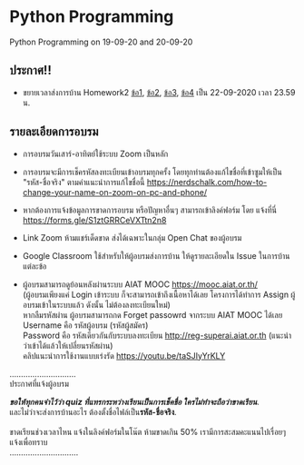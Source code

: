 # Python Programming
Python Programming on 19-09-20 and 20-09-20

ประกาศ!!
-----
- ขยายเวลาส่งการบ้าน Homework2 [ข้อ1](https://github.com/SuperAiEngineer/Python_Programming/issues/3), [ข้อ2](https://github.com/SuperAiEngineer/Python_Programming/issues/4), [ข้อ3](https://github.com/SuperAiEngineer/Python_Programming/issues/5), [ข้อ4](https://github.com/SuperAiEngineer/Python_Programming/issues/6) เป็น 22-09-2020 เวลา 23.59 น.

รายละเอียดการอบรม
-------------------------------------------

- การอบรมวันเสาร์-อาทิตย์ใช้ระบบ Zoom เป็นหลัก <br>
- การอบรมจะมีการเช็ครหัสลงทะเบียนเข้าอบรมทุกครั้ง โดยทุกท่านต้องแก้ไขชื่อที่เข้าซูมให้เป็น "รหัส-ชื่อจริง" 
ตามคำแนะนำการแก้ไขชื่อนี้ https://nerdschalk.com/how-to-change-your-name-on-zoom-on-pc-and-phone/ <br>
- หากต้องการแจ้งข้อมูลการขาดการอบรม หรือปัญหาอื่นๆ สามารถเข้าลิงค์ฟอร์ม โดย แจ้งที่นี่  https://forms.gle/S1ztGRRCeVXTtn2n8 <br>

- Link Zoom ห้ามแชร์เด็ดขาด ส่งได้เฉพาะในกลุ่ม Open Chat ของผู้อบรม <br>
- Google Classroom ใช้สำหรับให้ผู้อบรมส่งการบ้าน ให้ดูรายละเอียดใน Issue ในการบ้านแต่ละข้อ<br>

- ผู้อบรมสามารถดูย้อนหลังผ่านระบบ AIAT MOOC https://mooc.aiat.or.th/ <br>
(ผู้อบรมเพียงแค่ Login เข้าระบบ ก็จะสามารถเข้าถึงเนื้อหาได้เลย โครงการได้ทำการ Assign ผู้อบรมเข้าในระบบแล้ว ดังนั้น ไม่ต้องลงทะเบียนใหม่) <br>
หากลืมรหัสผ่าน ผู้อบรมสามารถกด Forget passowrd จากระบบ AIAT MOOC ได้เลย<br>
Username คือ รหัสผู้อบรม (รหัสผู้สมัคร)<br>
Password คือ รหัสเดียวกันกับระบบลงทะเบียน http://reg-superai.aiat.or.th (แนะนำว่าเข้าได้แล้วให้เปลี่ยนรหัสผ่าน)<br>
คลิปแนะนำการใช้งานแบบเร่งรัด https://youtu.be/taSJIyYrKLY <br>

………………………..<br>
ประกาศที่แจ้งผู้อบรม <br>

***ขอให้ทุกคนจำไว้ว่า quiz ที่แทรกระหว่างเรียนเป็นการเช็คชื่อ ใครไม่ทำจะถือว่าขาดเรียน***. <br>
และไม่ว่าจะส่งการบ้านอะไร ต้องตั้งชื่อไฟล์เป็น**รหัส-ชื่อจริง**. <br>
<br>
ขาดเรียนช่วงเวลาไหน แจ้งในลิงค์ฟอร์มในโน๊ต ห้ามขาดเกิน 50% เรามีการสะสมคะแนนไปเรื่อยๆ แจ้งเพื่อทราบ<br>
………………………...<br>


<br>



